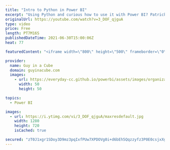 ```yaml
---
title: "Intro to Python in Power BI"
excerpt: "Using Python and curious how to use it with Power BI? Patrick explores how you can do just that! Python + Power BI can be a powerful combination.  Power BI Python documentation: https://docs.microsoft.com/power-bi/connect-data/service-python-packages-support  Seaborn Tutorials: https://seaborn.pydata.org/tutorial.html"
originalUrl: https://youtube.com/watch?v=3_DOF_qjguA
type: video
price: Free
length: PT7M16S
publishedDateTime: 2021-06-30T15:00:06Z
heat: 77

featuredContent: "<iframe width=\"800\" height=\"500\" frameborder=\"0\" src=\"https://www.youtube.com/embed/3_DOF_qjguA\" allow=\"accelerometer; autoplay; encrypted-media; gyroscope; picture-in-picture\" allowfullscreen></iframe>"

provider:
  name: Guy in a Cube
  domain: guyinacube.com
  images:
    - url: https://everyday-cc.github.io/powerbi/assets/images/organizations/guyinacube.com-50x50.jpg
      width: 50
      height: 50

topics:
  - Power BI

images:
  - url: https://i.ytimg.com/vi/3_DOF_qjguA/maxresdefault.jpg
    width: 1280
    height: 720
    isCached: true

secured: "zT0J1xgr1SDoy3D9mz3pqIxfPUw7XPDOVg0i+d6bEh5Qqzzyfz3P0E0csjxXg9VZeQ6UMjRcwKZgbDGDdsitEaTmmtYbyXsFzUCopAFt/FgloUgh7ISGrt4rXc8QZO6PlVjP6Bd2xJzrDoGl80q88EPzqB5OvaFtxVn5fOHipK9CXn3Kodo4l4iYVBM8ojxkK1k1IKnxDMmdw4ShObF8VlOHxvQuR8Rgh5QxnV/pw8TZNeoCO1TSFplU5zlvezCVPMi7e30v7jOue9i27yQPoJhG5HOd0kB4bmQvt/e/uo1fcUbCyPekUjLRSXuKcTqBnkuQsM7Hg6KfMzXjnA6t6UskcPR7P6YkRwMLGDcU8oVMqQT5OkyqT/D21o3FmZCU9vjiH+gUwlWoJ0Az3XFW1CbFb1d3RCPwyhfbovcFsiCX+5T54t17YZrt985absjW;+PWYsm7eRfmAst/eX3cIrA=="
---
```


